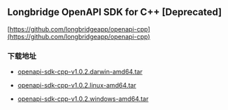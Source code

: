 ## Longbridge OpenAPI SDK for C++ [Deprecated]

[https://github.com/longbridgeapp/openapi-cpp](https://github.com/longbridgeapp/openapi-cpp)

### 下载地址
- [openapi-sdk-cpp-v1.0.2.darwin-amd64.tar](https://static.lbkrs.com/openapi-sdk/openapi-sdk-cpp-v1.0.2-mac-x86_64.tar.gz)

- [openapi-sdk-cpp-v1.0.2.linux-amd64.tar](https://static.lbkrs.com/openapi-sdk/openapi-sdk-cpp-v1.0.2-linux-x86_64.tar.gz)

- [openapi-sdk-cpp-v1.0.2.windows-amd64.tar](https://static.lbkrs.com/openapi-sdk/openapi-sdk-cpp-v1.0.2-win-x86_64.tar.gz)
